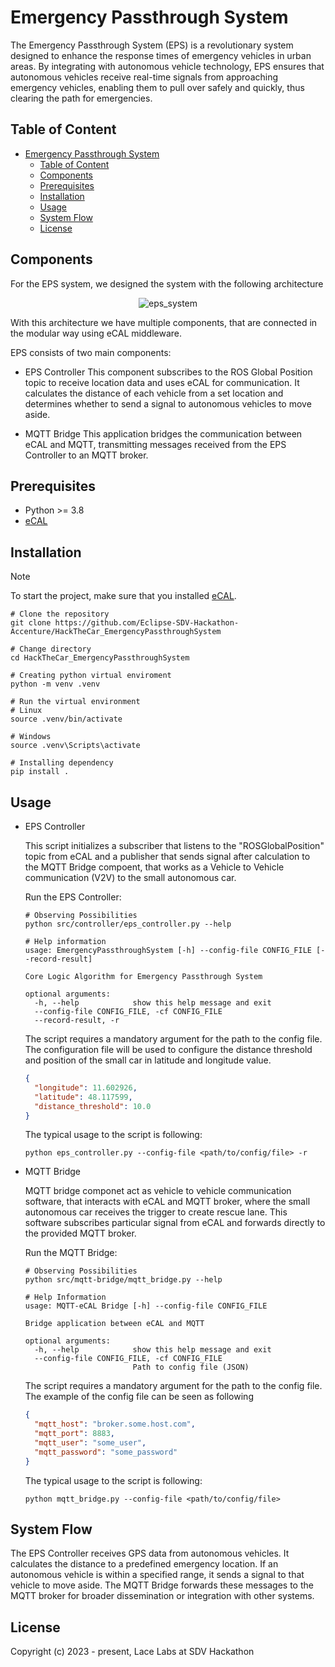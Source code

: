 # Emergency Passthrough System

The Emergency Passthrough System (EPS) is a revolutionary system designed to
enhance the response times of emergency vehicles in urban areas. By integrating
with autonomous vehicle technology, EPS ensures that autonomous vehicles receive
real-time signals from approaching emergency vehicles, enabling them to pull over
safely and quickly, thus clearing the path for emergencies.

## Table of Content

- [Emergency Passthrough System](#emergency-passthrough-system)
  - [Table of Content](#table-of-content)
  - [Components](#components)
  - [Prerequisites](#prerequisites)
  - [Installation](#installation)
  - [Usage](#usage)
  - [System Flow](#system-flow)
  - [License](#license)

## Components

For the EPS system, we designed the system with the following architecture

<p align="center">
  <img src="https://github.com/Eclipse-SDV-Hackathon-Accenture/HackTheCar_EmergencyPassthroughSystem/assets/20866800/9e353710-acb6-45b7-b0aa-7997b84407dd" alt="eps_system"/>
</p>

With this architecture we have multiple components, that are connected in the
modular way using eCAL middleware.

EPS consists of two main components:

* EPS Controller
  This component subscribes to the ROS Global Position topic to receive location
  data and uses eCAL for communication. It calculates the distance of each vehicle
  from a set location and determines whether to send a signal to autonomous vehicles
  to move aside.

* MQTT Bridge
  This application bridges the communication between eCAL and MQTT, transmitting
  messages received from the EPS Controller to an MQTT broker.

## Prerequisites

* Python >= 3.8
* [eCAL](https://eclipse-ecal.github.io/ecal/index.html)

## Installation

> [!NOTE]  
> To start the project, make sure that you installed [eCAL](https://eclipse-ecal.github.io/ecal/getting_started/setup.html).

```shell
# Clone the repository
git clone https://github.com/Eclipse-SDV-Hackathon-Accenture/HackTheCar_EmergencyPassthroughSystem 

# Change directory
cd HackTheCar_EmergencyPassthroughSystem

# Creating python virtual enviroment
python -m venv .venv

# Run the virtual environment
# Linux
source .venv/bin/activate

# Windows
source .venv\Scripts\activate

# Installing dependency
pip install .
```

## Usage

* EPS Controller

  This script initializes a subscriber that listens to the "ROSGlobalPosition"
  topic from eCAL and a publisher that sends signal after calculation to the MQTT
  Bridge compoent, that works as a Vehicle to Vehicle communication (V2V) to the
  small autonomous car.

  Run the EPS Controller:

  ```shell
  # Observing Possibilities
  python src/controller/eps_controller.py --help

  # Help information
  usage: EmergencyPassthroughSystem [-h] --config-file CONFIG_FILE [--record-result]

  Core Logic Algorithm for Emergency Passthrough System

  optional arguments:
    -h, --help            show this help message and exit
    --config-file CONFIG_FILE, -cf CONFIG_FILE
    --record-result, -r
  ```

  The script requires a mandatory argument for the path to the config file. The
  configuration file will be used to configure the distance threshold and position
  of the small car in latitude and longitude value.

  ```json
  {
    "longitude": 11.602926,
    "latitude": 48.117599,
    "distance_threshold": 10.0
  }
  ```

  The typical usage to the script is following:

  ```shell
  python eps_controller.py --config-file <path/to/config/file> -r
  ```


* MQTT Bridge
  
  MQTT bridge componet act as vehicle to vehicle communication software, that
  interacts with eCAL and MQTT broker, where the small autonomous car receives
  the trigger to create rescue lane.
  This software subscribes particular signal from eCAL and forwards directly to
  the provided MQTT broker.

  Run the MQTT Bridge:
  
  ```shell
  # Observing Possibilities
  python src/mqtt-bridge/mqtt_bridge.py --help

  # Help Information
  usage: MQTT-eCAL Bridge [-h] --config-file CONFIG_FILE

  Bridge application between eCAL and MQTT

  optional arguments:
    -h, --help            show this help message and exit
    --config-file CONFIG_FILE, -cf CONFIG_FILE
                          Path to config file (JSON)
  ```

  The script requires a mandatory argument for the path to the config file. The 
  example of the config file can be seen as following

  ```json
  {
    "mqtt_host": "broker.some.host.com",
    "mqtt_port": 8883,
    "mqtt_user": "some_user",
    "mqtt_password": "some_password"
  }
  ```

  The typical usage to the script is following:

  ```shell
  python mqtt_bridge.py --config-file <path/to/config/file>
  ```

## System Flow

The EPS Controller receives GPS data from autonomous vehicles.
It calculates the distance to a predefined emergency location.
If an autonomous vehicle is within a specified range, it sends a signal to that
vehicle to move aside. The MQTT Bridge forwards these messages to the MQTT broker
for broader dissemination or integration with other systems.

## License

Copyright (c) 2023 - present, Lace Labs at SDV Hackathon
